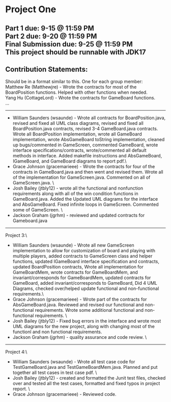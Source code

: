 # Project One
Part 1 due: 9-15 @ 11:59 PM \
Part 2 due: 9-20 @ 11:59 PM \
Final Submission due: 9-25 @ 11:59 PM \
This project should be runnable with JDK17
--------------------------------------------------------
## Contribution Statements:

Should be in a format similar to this. One for each group member:\
Matthew Re (Matthewjre) - Wrote the contracts for most of the BoardPosition functions. Helped with other functions when needed.\
Yang Hu (CottageLord) - Wrote the contracts for GameBoard functions.\
...

-----------------------------------------------------------------------
- William Saunders (wsaunde) - Wrote all contracts for BoardPosition.java, revised and fixed all UML class diagrams, revised and fixed all BoardPosition.java contracts, revised 3-4 GameBoard.java contracts. Wrote all BoardPosition implementation, wrote all GameBoard implementation, wrote AbsGameBoard toString implementation, cleaned up bugs/commented in GameScreen, commented GameBoard, wrote interface specifications/contracts, wrote/commented all default methods in interface. Added makefile instructions and AbsGameBoard, IGameBoard, and GameBoard diagrams to report pdf.\
- Grace Johnson (gracemarieee) - Wrote the contracts for four of the contracts in GameBoard.java and then went and revised them. Wrote all of the implementation for GameScreen.java. Commented on all of GameScreen.java. \
- Josh Bailey (jtbly12) - wrote all the functional and nonfunction requirements along with all of the win condition functions in GameBoard.java. Added the Updated UML diagrams for the interface and AbsGameBoard. Fixed infinite loops in GameScreen. Commented some of GameScreen. \
- Jackson Graham (jgrhm) - reviewed and updated contracts for Gameboard.java

------------------------------------------------------------------------
Project 3:\
- William Saunders (wsaunde) - Wrote all new GameScreen implementation to allow for customization of board and playing with multiple players, added contracts to GameScreen class and helper functions, updated IGameBoard interface specification and contracts, updated BoardPosition contracts, Wrote all implementation for GameBoardMem, wrote contracts for GameBoardMem, and invariant/corresponds for GameBoardMem, updated contracts for GameBoard, added invariant/corresponds to GameBoard, Did 4 UML Diagrams, checked over/helped update functional and non-functional requirements.\
- Grace Johnson (gracemarieee) - Wrote part of the contracts for AbsGameBoard.java. Reviewed and revised our functional and non-functional requirements. Wrote some additional functional and non-functional requirements. \
- Josh Bailey (jtbly12) - Fixed bug errors in the interface and wrote most UML diagrams for the new project, along with changing most of the functionl and non functional requirements.
- Jackson Graham (jgrhm) - quality assurance and code review. \

------------------------------------------------------------------------
Project 4:\
- William Saunders (wsaunde) - Wrote all test case code for TestGameBoard.java and TestGameBoardMem.java. Planned and put together all test cases in test case pdf. \
- Josh Bailey (jtbly12) - created and formatted the Junit test files, checked over and tested all the test cases, formatted and fixed typos in project report. \
- Grace Johnson (gracemarieee) - Reviewed code.
